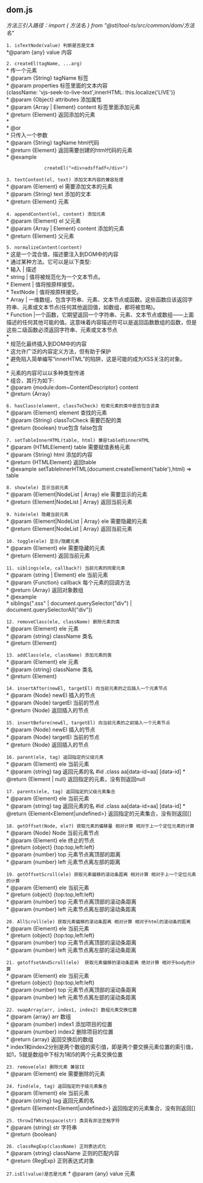 
## dom.js 

   *方法三引入路径：import { 方法名 } from "@stl/tool-ts/src/common/dom/方法名"*

  `1. isTextNode(value) 判断是否是文本`  
      *@param {any} value 内容

  `2. createEl(tagName, ...arg)`  
      * 传一个元素  
      * @param {String} tagName 标签  
      * @param properties 标签里面的文本内容  
              {className: 'vjs-seek-to-live-text',innerHTML: this.localize('LIVE')}  
      * @param {Object} attributes  添加属性  
      * @param {Array<Element> | Element} content 标签里面添加元素  
      * @return {Element} 返回添加的元素  
      *   
      * @or  
      * 只传入一个参数   
      * @param {String} tagName html代码  
      * @return {Element} 返回需要创建的html代码的元素  
      * @example  
```
              createEl("<div>adsffadf</div>")  
```

  `3. textContent(el, text) 添加文本内容的兼容处理`  
      * @param {Element} el 需要添加文本的元素   
      * @param {String} text 添加的文本   
      * @return {Element} 元素  

  `4. appendContent(el, content) 添加元素`  
      * @param {Element} el 父元素  
      * @param {Array<Element> | Element} content 添加的元素   
      * @return {Element} 父元素  

  `5. normalizeContent(content)`  
      * 这是一个混合值，描述要注入到DOM中的内容  
      * 通过某种方法。它可以是以下类型:  
      * 输入     | 描述  
      * string   | 值将被规范化为一个文本节点。  
      * Element  | 值将按原样接受。  
      * TextNode | 值将按原样接受。  
      * Array    | 一维数组，包含字符串、元素、文本节点或函数。这些函数应该返回字符串、元素或文本节点(任何其他返回值，如数组，都将被忽略)。  
      * Function |一个函数，它期望返回一个字符串、元素、文本节点或数组——上面描述的任何其他可能的值。这意味着内容描述符可以是返回函数数组的函数，但是这些二级函数必须返回字符串、元素或文本节点  
      *   
      * 规范化最终插入到DOM中的内容  
      * 这允许广泛的内容定义方法，但有助于保护  
      * 避免陷入简单编写“innerHTML”的陷阱，这是可能的成为XSS关注的对象。  
      *  
      * 元素的内容可以以多种类型传递  
      * 组合，其行为如下:  
      * @param {module:dom~ContentDescriptor} content  
      * @return {Array}  

  `6. hasClass(element, classToCheck) 检索元素的类中是否包含该类`  
      * @param {Element} element  查找的元素  
      * @param {String} classToCheck 需要匹配的类  
      * @return {boolean} true包含  false包含  

  `7. setTableInnerHTML(table, html) 兼容table的innerHTML`  
      * @param {HTMLElement} table 需要赋值表格元素  
      * @param {String} html 添加的内容  
      * @return {HTMLElement} 返回table  
      * @example setTableInnerHTML(document.createElement('table'),html) => table  

  `8. show(ele) 显示当前元素`  
      * @param {Element|NodeList | Array<Element>} ele 需要显示的元素    
      * @return {Element|NodeList | Array<Element>} 返回当前元素     

  `9. hide(ele) 隐藏当前元素`  
      * @param {Element|NodeList | Array<Element>} ele 需要隐藏的元素  
      * @return {Element|NodeList | Array<Element>} 返回当前元素  

  `10. toggle(ele) 显示/隐藏元素`  
       * @param {Element} ele 需要隐藏的元素  
       * @return {Element} 返回当前元素  

  `11. siblings(ele, callback?) 当前元素的同辈元素`  
        * @param {string | Element} ele 当前元素  
        * @param {Function} callback 每个元素的回调方法  
        * @return {Array<Element>} 返回对象数组  
        * @example  
        *    siblings(".sss" | document.querySelector("div") | document.querySelectorAll("div"))    

  `12. removeClass(ele, className) 删除元素的类`  
        * @param {Element} ele 元素  
        * @param {string} className 类名  
        * @return {Element}  

  `13. addClass(ele, className) 添加元素的类`  
        * @param {Element} ele 元素  
        * @param {string} className 类名  
        * @return {Element}  

  `14. insertAfter(newEl, targetEl) 向当前元素的之后插入一个元素节点`  
        * @param {Node} newEl 插入的节点  
        * @param {Node} targetEl 当前的节点  
        * @return {Node} 返回插入的节点  

  `15. insertBefore(newEl, targetEl) 向当前元素的之前插入一个元素节点`  
        * @param {Node} newEl 插入的节点  
        * @param {Node} targetEl 当前的节点  
        * @return {Node} 返回插入的节点  
 
  `16. parent(ele, tag) 返回指定的父级元素`  
        * @param {Element} ele 当前元素  
        * @param {string} tag 返回元素的名   #id   .class  aa[data-id=aa] [data-id]
        * @return {Element | null} 返回指定的元素，没有则返回null  

  `17. parents(ele, tag) 返回指定的父级元素集合`  
        * @param {Element} ele 当前元素  
        * @param {string} tag 返回元素的名  #id   .class  aa[data-id=aa] [data-id] 
        * @return {Element<Element|undefined>} 返回指定的元素集合，没有则返回[]  

  `18. getOffset(Node, ele?) 获取元素的偏移量 相对计算 相对于上一个定位元素的计算`  
        * @param {Node} Node 当前元素节点   
        * @param {Element} ele 终止的节点  
        * @return {object} {top:top,left:left}  
            * @param {number} top 元素节点离顶部的距离  
            * @param {number} left 元素节点离左部的距离  

  `19. getOffsetScroll(ele) 获取元素偏移的滚动条距离 相对计算 相对于上一个定位元素的计算`  
        * @param {Element} ele 当前元素  
        * @return {object} {top:top,left:left}  
            * @param {number} top 元素节点离顶部的滚动条距离  
            * @param {number} left 元素节点离左部的滚动条距离  

  `20. AllScroll(ele) 获取元素偏移的滚动条距离 相对计算 相对于html的滚动条的距离`  
        * @param {Element} ele 当前元素  
        * @return {object} {top:top,left:left}  
            * @param {number} top 元素节点离顶部的滚动条距离  
            * @param {number} left 元素节点离左部的滚动条距离  

  `21. getoffsetAndScroll(ele)  获取元素偏移的滚动条距离 绝对计算 相对于body的计算`  
        * @param {Element} ele 当前元素  
        * @return {object} {top:top,left:left}  
            * @param {number} top 元素节点离顶部的滚动条距离  
            * @param {number} left 元素节点离左部的滚动条距离  

  `22. swapArray(arr, index1, index2) 数组元素交换位置`  
        * @param {array} arr 数组  
        * @param {number} index1 添加项目的位置  
        * @param {number} index2 删除项目的位置  
        * @return {array} 返回交换后的数组  
        * index1和index2分别是两个数组的索引值，即是两个要交换元素位置的索引值，如1，5就是数组中下标为1和5的两个元素交换位置  

  `23. remove(ele) 删除元素 兼容IE`  
        * @param {Element} ele 需要删除的元素  

  `24. find(ele, tag) 返回指定的子级元素集合`  
        * @param {Element} ele 当前元素  
        * @param {string} tag 返回元素的名  
        * @return {Element<Element|undefined>} 返回指定的元素集合，没有则返回[]  

  `25. throwIfWhitespace(str) 类具有非法空格字符`  
        * @param {string} str 字符串  
        * @return {boolean}   

  `26. classRegExp(className) 正则表达式化`  
        * @param {string} className 正则的匹配内容  
        * @return {RegExp} 正则表达式对象  

  `27.isEl(value)是否是元素`
        * @param {any} value 元素








